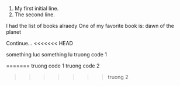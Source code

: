 1. My first initial line.
2. The second line.

I had the list of books alraedy
One of my favorite book is: dawn of the planet

<An unexpected line in my code>

Continue...
<<<<<<< HEAD

something luc
something lu
truong code 1

=======
truong code 1
truong code 2
>>>>>>> truong 2

